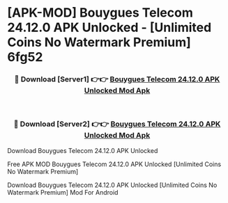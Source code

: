 # [APK-MOD] Bouygues Telecom 24.12.0 APK Unlocked - [Unlimited Coins No Watermark Premium] 6fg52



<div align="center">
<h3>🔴 Download [Server1] 👉👉 <a href="https://momento.my/?title=Bouygues_Telecom_24.12.0_APK_Unlocked">Bouygues Telecom 24.12.0 APK Unlocked Mod Apk</a></h3><br>

<h3>🔴 Download [Server2] 👉👉 <a href="https://momento.my/?title=Bouygues_Telecom_24.12.0_APK_Unlocked">Bouygues Telecom 24.12.0 APK Unlocked Mod Apk</a></h3>
</div>



Download Bouygues Telecom 24.12.0 APK Unlocked 

Free APK MOD Bouygues Telecom 24.12.0 APK Unlocked [Unlimited Coins No Watermark Premium]

Download Bouygues Telecom 24.12.0 APK Unlocked [Unlimited Coins No Watermark Premium] Mod For Android
